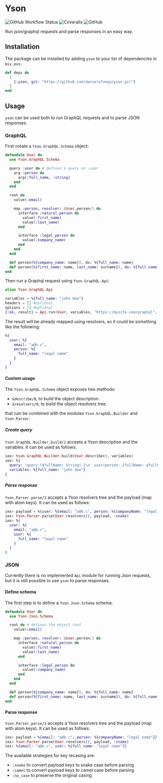 # Yson

![GitHub Workflow Status](https://img.shields.io/github/workflow/status/danielefongo/yson/ci)
![Coveralls](https://img.shields.io/coveralls/github/danielefongo/yson)
![GitHub](https://img.shields.io/github/license/danielefongo/yson)

Run json/graphql requests and parse responses in an easy way.

## Installation

The package can be installed by adding `yson` to your list of dependencies in `mix.exs`:

```elixir
def deps do
  [
    {:yson, git: "https://github.com/danielefongo/yson.git"}
  ]
end
```

## Usage

`yson` can be used both to run GraphQL requests and to parse JSON responses.

### GraphQL

First create a `Yson.GraphQL.Schema` object:

```elixir
defmodule User do
  use Yson.GraphQL.Schema

  query :user do # defines a query on :user
    arg :person do
      arg(:full_name, :string)
    end
  end

  root do
    value(:email)

    map :person, resolver: &User.person/1 do
      interface :natural_person do
        value(:first_name)
        value(:last_name)
      end

      interface :legal_person do
        value(:company_name)
      end
    end
  end

  def person(%{company_name: name}), do: %{full_name: name}
  def person(%{first_name: name, last_name: surname}), do: %{full_name: "#{name} #{surname}"}
end
```

Then run a Graphql request using `Yson.GraphQL.Api`:

```elixir
alias Yson.GraphQL.Api

variables = %{full_name: "john doe"}
headers = [] #optional
options = [] #optional
{:ok, result} = Api.run(User, variables, "https://mysite.com/graphql", headers, options)
```

The result will be already mapped using resolvers, so it could be something like the following:

```elixir
%{
  user: %{
    email: "a@b.c",
    person: %{
      full_name: "legal name"
    }
  }
}
```

#### Custom usage

The `Yson.GraphQL.Schema` object exposes two methods:

- `&describe/0`, to build the object description.
- `&resolvers/0`, to build the object resolvers tree.

that can be combined with the modules `Yson.GraphQL.Builder` and `Yson.Parser`.

##### Create query

`Yson.GraphQL.Builder.build/2` accepts a Yson description and the variables. It can be used as follows:

```elixir
iex> Yson.GraphQL.Builder.build(User.describe(), variables)
iex> %{
  query: "query ($fullName: String) {\n  user(person: {fullName: $fullName}) {\n    email\n    person {\n      ... on LegalPerson {\n        companyName\n      }\n      ... on NaturalPerson {\n        firstName\n        lastName\n      }\n    }\n  }\n}",
  variables: %{full_name: "john doe"}
}
```

##### Parse response

`Yson.Parser.parse/3` accepts a Yson resolvers tree and the payload (map with atom keys). It can be used as follows:

```elixir
iex> payload = %{user: %{email: "a@b.c", person: %{companyName: "legal name"}}}
iex> Yson.Parser.parse(User.resolvers(), payload, :snake)
iex> %{
  user: %{
    email: "a@b.c",
    user: %{
      full_name: "legal name"
    }
  }
}
```

### JSON

Currently there is no implemented `Api` module for running Json requests, but it is still possible to use `yson` to parse responses.

#### Define schema

The first step is to define a `Yson.Json.Schema` schema.

```elixir
defmodule User do
  use Yson.Json.Schema

  root do # defines the object root
    value(:email)

    map :person, resolver: &User.person/1 do
      interface :natural_person do
        value(:first_name)
        value(:last_name)
      end

      interface :legal_person do
        value(:company_name)
      end
    end
  end

  def person(%{company_name: name}), do: %{full_name: name}
  def person(%{first_name: name, last_name: surname}), do: %{full_name: "#{name} #{surname}"}
end
```

#### Parse response

`Yson.Parser.parse/3` accepts a Yson resolvers tree and the payload (map with atom keys). It can be used as follows:

```elixir
iex> payload = %{email: "a@b.c", person: %{companyName: "legal name"}}
iex> Yson.Parser.parse(User.resolvers(), payload, :snake)
iex> %{email: "a@b.c", user: %{full_name: "legal name"}}
```

The available strategies for key recasing are:

- `:snake` to convert payload keys to snake case before parsing
- `:camel` to convert payload keys to camel case before parsing
- `:no_case` to preserve the original casing
